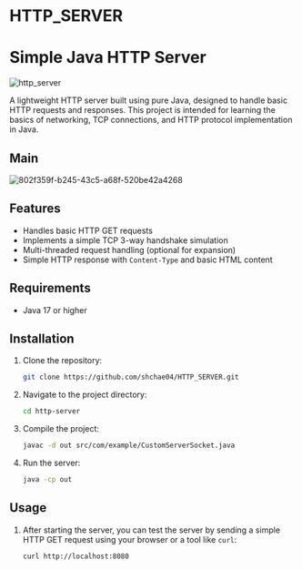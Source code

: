 # HTTP_SERVER

# Simple Java HTTP Server
![http_server](https://github.com/user-attachments/assets/2283698f-47de-48f8-a96f-d2363d3156ed)


A lightweight HTTP server built using pure Java, designed to handle basic HTTP requests and responses. This project is intended for learning the basics of networking, TCP connections, and HTTP protocol implementation in Java.

## Main 
![802f359f-b245-43c5-a68f-520be42a4268](https://github.com/user-attachments/assets/01bdcd39-e42a-479c-8e8a-75d7ed8f5ffc)


## Features
- Handles basic HTTP GET requests
- Implements a simple TCP 3-way handshake simulation
- Multi-threaded request handling (optional for expansion)
- Simple HTTP response with `Content-Type` and basic HTML content

## Requirements
- Java 17 or higher

## Installation

1. Clone the repository:
    ```bash
    git clone https://github.com/shchae04/HTTP_SERVER.git
    ```

2. Navigate to the project directory:
    ```bash
    cd http-server
    ```

3. Compile the project:
    ```bash
    javac -d out src/com/example/CustomServerSocket.java
    ```

4. Run the server:
    ```bash
    java -cp out 
    ```

## Usage

1. After starting the server, you can test the server by sending a simple HTTP GET request using your browser or a tool like `curl`:
   ```bash
   curl http://localhost:8080
